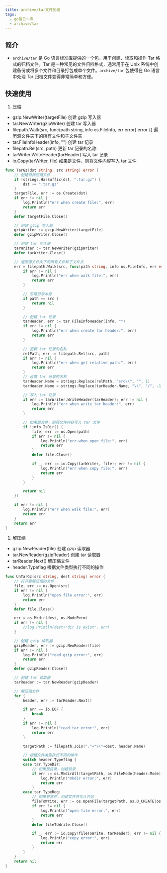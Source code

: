 ```yaml
---
title: archive/tar文件压缩
tags:
  - go每日一库
  - archive/tar
---
```



## 简介

- `archive/tar` 是 Go 语言标准库提供的一个包，用于创建、读取和操作 Tar 格式的归档文件。Tar 是一种常见的文件归档格式，通常用于在 Unix 系统中创建备份或将多个文件和目录打包成单个文件。`archive/tar` 包使得在 Go 语言中处理 Tar 归档文件变得非常简单和方便。

## 快速使用

1. 压缩

- gzip.NewWriter(targetFile) 创建 gzip 写入器
- tar.NewWriter(gzipWriter) 创建 tar 写入器
- filepath.Walk(src, func(path string, info os.FileInfo, err error) error {} 遍历源文件夹下的所有文件和子文件夹
- tar.FileInfoHeader(info, "") 创建 tar 记录
- filepath.Rel(src, path) 更新 tar 记录的名称
- tarWriter.WriteHeader(tarHeader) 写入 tar 记录
- io.Copy(tarWriter, file) 如果是文件，则将文件内容写入 tar 文件

```go
func TarGz(dst string, src string) error {
	// 创建目标压缩文件
	if !strings.HasSuffix(dst, ".tar.gz") {
		dst += ".tar.gz"
	}
	targetFile, err := os.Create(dst)
	if err != nil {
		log.Println("err when create file:", err)
		return err
	}
	defer targetFile.Close()

	// 创建 gzip 写入器
	gzipWriter := gzip.NewWriter(targetFile)
	defer gzipWriter.Close()

	// 创建 tar 写入器
	tarWriter := tar.NewWriter(gzipWriter)
	defer tarWriter.Close()

	// 遍历源文件夹下的所有文件和子文件夹
	err = filepath.Walk(src, func(path string, info os.FileInfo, err error) error {
		if err != nil {
			log.Println("err when walk file:", err)
			return err
		}

		// 忽略目录本身
		if path == src {
			return nil
		}

		// 创建 tar 记录
		tarHeader, err := tar.FileInfoHeader(info, "")
		if err != nil {
			log.Println("err when create tar header:", err)
			return err
		}

		// 更新 tar 记录的名称
		relPath, err := filepath.Rel(src, path)
		if err != nil {
			log.Println("err when get relative path:", err)
			return err
		}
		// 设置 tar 记录的名称
		tarHeader.Name = strings.Replace(relPath, "src\\", "", 1)
		tarHeader.Name = strings.Replace(tarHeader.Name, "\\", "/", -1)

		// 写入 tar 记录
		if err := tarWriter.WriteHeader(tarHeader); err != nil {
			log.Println("err when write tar header:", err)
			return err
		}

		// 如果是文件，则将文件内容写入 tar 文件
		if !info.IsDir() {
			file, err := os.Open(path)
			if err != nil {
				log.Println("err when open file:", err)
				return err
			}
			defer file.Close()

			if _, err := io.Copy(tarWriter, file); err != nil {
				log.Println("err when copy file:", err)
				return err
			}
		}

		return nil
	})

	if err != nil {
		log.Println("err when walk file:", err)
		return err
	}
	return err
}
```

1. 解压缩

- gzip.NewReader(file) 创建 gzip 读取器
- tar.NewReader(gzipReader) 创建 tar 读取器
- tarReader.Next() 解压缩文件
- header.Typeflag 根据文件类型执行不同的操作

```go
func UnTarGz(src string, dest string) error {
	// 打开要解压缩的文件
	file, err := os.Open(src)
	if err != nil {
		log.Println("open file error:", err)
		return err
	}
	defer file.Close()

	err = os.Mkdir(dest, os.ModePerm)
	if err != nil {
		//log.Println(dest+"dir is exist", err)
	}

	// 创建 gzip 读取器
	gzipReader, err := gzip.NewReader(file)
	if err != nil {
		log.Println("read gzip error:", err)
		return err
	}
	defer gzipReader.Close()

	// 创建 tar 读取器
	tarReader := tar.NewReader(gzipReader)

	// 解压缩文件
	for {
		header, err := tarReader.Next()

		if err == io.EOF {
			break
		}
		if err != nil {
			log.Println("read tar error:", err)
			return err
		}

		targetPath := filepath.Join("."+"\\"+dest, header.Name)

		// 根据文件类型执行不同的操作
		switch header.Typeflag {
		case tar.TypeDir:
			// 如果是目录，创建目录
			if err := os.MkdirAll(targetPath, os.FileMode(header.Mode)); err != nil {
				log.Println("mkdir error:", err)
				return err
			}
		case tar.TypeReg:
			// 如果是文件，创建文件并写入内容
			fileToWrite, err := os.OpenFile(targetPath, os.O_CREATE|os.O_RDWR, os.FileMode(header.Mode))
			if err != nil {
				log.Println("open file error:", err)
				return err
			}
			defer fileToWrite.Close()

			if _, err := io.Copy(fileToWrite, tarReader); err != nil {
				log.Println("copy error:", err)
				return err
			}
		}
	}
	return nil
}
```



